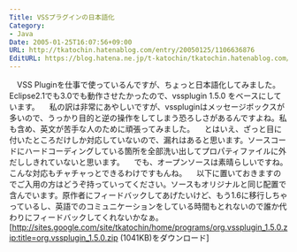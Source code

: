 ```yaml
---
Title: VSSプラグインの日本語化
Category:
- Java
Date: 2005-01-25T16:07:56+09:00
URL: http://tkatochin.hatenablog.com/entry/20050125/1106636876
EditURL: https://blog.hatena.ne.jp/t-katochin/tkatochin.hatenablog.com/atom/entry/6653586347154756337
---
```


　VSS Pluginを仕事で使っているんですが、ちょっと日本語化してみました。Eclipse2.1でも3.0でも動作させたかったので、vssplugin 1.5.0 をベースにしています。
　私の訳は非常にあやしいですが、vsspluginはメッセージボックスが多いので、うっかり目的と逆の操作をしてしまう恐ろしさがあるんですよね。私も含め、英文が苦手な人のために頑張ってみました。
　とはいえ、ざっと目に付いたところだけしか対応していないので、漏れはあると思います。ソースコードにハードコーディングしている箇所を全部洗い出してプロパティファイルに外だししきれていないと思います。
　でも、オープンソースは素晴らしいですね。こんな対応もチャチャっとできるわけですもんね。
　以下に置いておきますのでご入用の方はどうぞ持っていってください。ソースもオリジナルと同じ配置で含んでいます。原作者にフィードバックしてあげたいけど、もう1.6に移行しちゃっているし、英語でのコミュニケーションをしている時間もとれないので誰か代わりにフィードバックしてくれないかなぁ。
[http://sites.google.com/site/tkatochin/home/programs/org.vssplugin_1.5.0.zip:title=org.vssplugin_1.5.0.zip (1041KB)をダウンロード]
